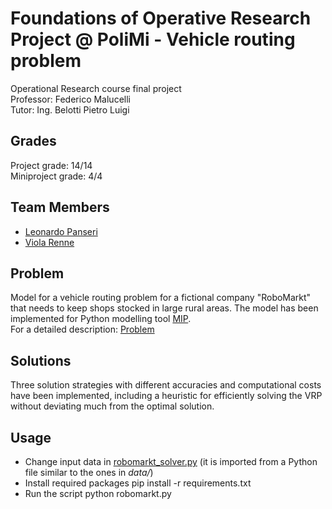 # Foundations of Operative Research Project @ PoliMi - Vehicle routing problem
Operational Research course final project  
Professor: Federico Malucelli  
Tutor: Ing. Belotti Pietro Luigi

## Grades
Project grade: 14/14  
Miniproject grade: 4/4

## Team Members
* [Leonardo Panseri](https://github.com/leonardo-panseri)
* [Viola Renne](https://github.com/viols-code)

## Problem
Model for a vehicle routing problem for a fictional company "RoboMarkt" that needs to keep shops stocked in large rural areas. The model has been implemented for Python modelling tool [MIP](https://www.python-mip.com/).  
For a detailed description: [Problem](https://github.com/leonardo-panseri/for-project-2022/blob/master/project.pdf)

## Solutions
Three solution strategies with different accuracies and computational costs have been implemented, including a heuristic for efficiently solving the VRP without deviating much from the optimal solution.

## Usage
- Change input data in [robomarkt_solver.py](https://github.com/leonardo-panseri/for-project-2022/blob/30a96135b40e3458e5acb1865d755aa7ca72a1e7/robomarkt_solver.py#L12) (it is imported from a Python file similar to the ones in *data/*)
- Install required packages
    pip install -r requirements.txt
- Run the script
    python robomarkt.py
